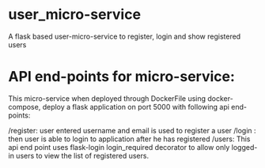 # user_micro-service
A flask based user-micro-service to register, login and show registered users 

# API end-points for micro-service:
This micro-service when deployed through DockerFile using docker-compose, deploy a flask application on port 5000 with following api end-points:

/register: user entered username and email is used to register a user
/login : then user is able to login to application after he has registered
/users: This api end point uses flask-login login_required decorator to allow only logged-in users to view the list of registered users.

